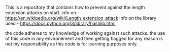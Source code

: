 This is a repository that contains how to prevent against the length extension attacks on sha1.
info on - https://en.wikipedia.org/wiki/Length_extension_attack 
info on the library used - https://docs.python.org/3/library/hashlib.html

the code adheres to my knowledge of working against such attacks.
the use of this code in any environement and then getting flagged for any reason is not my responsibility as this code is for learning purposes only.
